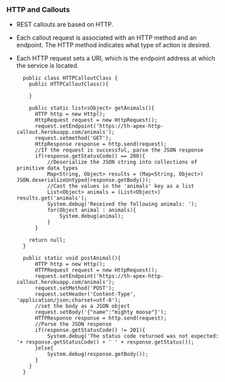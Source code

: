 ### HTTP and Callouts
* REST callouts are based on HTTP.
* Each callout request is associated with an HTTP method and an endpoint. The HTTP method indicates what type of action is desired.
* Each HTTP request sets a URI, which is the endpoint address at which the service is located.

        public class HTTPCalloutClass {
          public HTTPCalloutClass(){

          }

          public static list<sObject> getAnimals(){
            HTTP http = new Http();
            HttpRequest request = new HttpRequest();
            request.setEndpoint('https://th-apex-http-callout.herokuapp.com/animals');
            request.setmethod('GET');
            HttpResponse response = http.send(request);
            //If the request is successful, parse the JSON response
            if(response.getStatusCode() == 200){
                //Deserialize the JSON string into collections of primitive data types
                Map<String, Object> results = (Map<String, Object>) JSON.deserializeUntyped(response.getBody());
                //Cast the values in the 'animals' key as a list
                List<Object> animals = (List<Object>) results.get('animals');
                System.debug('Received the following animals: ');
                for(Object animal : animals){
                    System.debug(animal);
                }
            }

          return null;
        }

        public static void postAnimal(){
            HTTP http = new Http();
            HTTPRequest request = new HttpRequest();
            request.setEndpoint('https://th-apex-http-callout.herokuapp.com/animals');
            request.setMethod('POST');
            request.setHeader('Content-Type', 'application/json;charset=utf-8');
            //set the body as a JSON object
            request.setBody('{"name":"mighty moose"}');
            HTTPResponse response = http.send(request);
            //Parse the JSON response
            if(response.getStatusCode() != 201){
                System.debug('The status code returned was not expected: '+ response.getStatusCode() + ' ' + response.getStatus());            
            }else{
                System.debug(response.getBody());
            }        
          }
        }


